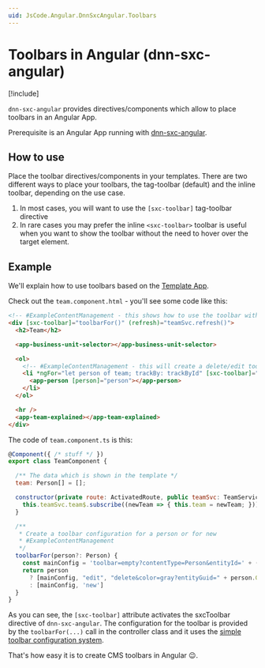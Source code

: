 ```yaml
---
uid: JsCode.Angular.DnnSxcAngular.Toolbars
---
```


# Toolbars in Angular (dnn-sxc-angular)

[!include[](~/basics/stack/_shared-float-summary.md)]
<style>.context-box-summary .spa-2sxc-js { visibility: visible; } </style>

`dnn-sxc-angular` provides  directives/components which allow to place toolbars in an Angular App. 

Prerequisite is an Angular App running with [dnn-sxc-angular](xref:JsCode.Angular.DnnSxcAngular.Index).

## How to use

Place the toolbar directives/components in your templates. There are two different ways to place your toolbars, the tag-toolbar (default) and the inline toolbar, depending on the use case. 

1. In most cases, you will want to use the `[sxc-toolbar]` tag-toolbar directive 
1. In rare cases you may prefer the inline `<sxc-toolbar>` toolbar is useful when you want to show the toolbar without the need to hover over the target element.

## Example

We'll explain how to use toolbars based on the [Template App](xref:JsCode.Angular.TemplateApp).

Check out the `team.component.html` - you'll see some code like this:

```html
<!-- #ExampleContentManagement - this shows how to use the toolbar with just the add-button for a specific type and also do custom view refresh -->
<div [sxc-toolbar]="toolbarFor()" (refresh)="teamSvc.refresh()">
  <h2>Team</h2>

  <app-business-unit-selector></app-business-unit-selector>

  <ol>
    <!-- #ExampleContentManagement - this will create a delete/edit toolbar for this item and will also do custom view refresh-->
    <li *ngFor="let person of team; trackBy: trackById" [sxc-toolbar]="toolbarFor(person)" (refresh)="teamSvc.refresh()">
      <app-person [person]="person"></app-person>
    </li>
  </ol>

  <hr />
  <app-team-explained></app-team-explained>
</div>
```

The code of `team.component.ts` is this:

```js
@Component({ /* stuff */ })
export class TeamComponent {

  /** The data which is shown in the template */
  team: Person[] = [];

  constructor(private route: ActivatedRoute, public teamSvc: TeamService, private cdr: ChangeDetectorRef) {
    this.teamSvc.team$.subscribe((newTeam => { this.team = newTeam; }));
  }

  /**
   * Create a toolbar configuration for a person or for new
   * #ExampleContentManagement
   */
  toolbarFor(person?: Person) {
    const mainConfig = 'toolbar=empty?contentType=Person&entityId=' + (person?.Id ?? '0');
    return person
      ? [mainConfig, "edit", "delete&color=gray?entityGuid=" + person.Guid + "&title=" + person.Name]
      : [mainConfig, 'new']
  }
}
```

As you can see, the `[sxc-toolbar]` attribute activates the sxcToolbar directive of `dnn-sxc-angular`. 
The configuration for the toolbar is provided by the `toolbarFor(...)` call in the controller class and it uses the [simple toolbar configuration system](xref:JsCode.Toolbars.Simple).

That's how easy it is to create CMS toolbars in Angular 😉.
